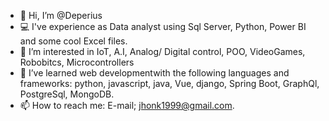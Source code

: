 - 👋 Hi, I’m @Deperius
- 💻 I've experience as Data analyst using Sql Server, Python, Power BI and some cool Excel files.
- 👀 I’m interested in IoT, A.I, Analog/ Digital control, POO, VideoGames, Robobitcs, Microcontrollers
- 🌱 I’ve learned web developmentwith the following languages and frameworks:
       python, javascript, java, Vue, django, Spring Boot, GraphQl, PostgreSql, MongoDB.
- 📫 How to reach me: E-mail; jhonk1999@gmail.com.

<!---
Deperius/Deperius is a ✨ special ✨ repository because its `README.md` (this file) appears on your GitHub profile.
You can click the Preview link to take a look at your changes.
--->
